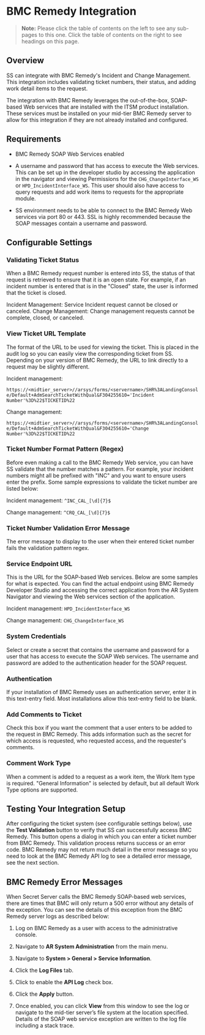 [title]: # (BMC Remedy Integration)
[tags]: # (BMC Remedy)
[priority]: # (1000)

# BMC Remedy Integration

> **Note:** Please click the table of contents on the left to see any sub-pages to this one. Click the table of contents on the right to see headings on this page.

## Overview

SS can integrate with BMC Remedy's Incident and Change Management. This integration includes validating ticket numbers, their status, and adding work detail items to the request.

The integration with BMC Remedy leverages the out-of-the-box,  SOAP-based Web services that are installed with the ITSM product installation. These services must be installed on your mid-tier BMC Remedy server to allow for this integration if they are not already installed and configured.

## Requirements

- BMC Remedy SOAP Web Services enabled

- A username and password that has access to execute the Web services. This can be set up in the developer studio by accessing the application in the navigator and viewing Permissions for the `CHG_ChangeInterface_WS` or `HPD_IncidentInterface_WS`. This user should also have access to query requests and add work items to requests for the appropriate module.

- SS environment needs to be able to connect to the BMC Remedy Web services via port 80 or 443\. SSL is highly recommended because the SOAP messages contain a username and password.

## Configurable Settings

### Validating Ticket Status

When a BMC Remedy request number is entered into SS, the status of that request is retrieved to ensure that it is an open state. For example, if an incident number is entered that is in the "Closed" state, the user is informed that the ticket is closed.

Incident Management: Service Incident request cannot be closed or canceled. Change Management: Change management requests cannot be complete, closed, or canceled.

### View Ticket URL Template

The format of the URL to be used for viewing the ticket. This is placed in the audit log so you can easily view the corresponding ticket from SS. Depending on your version of BMC Remedy, the URL to link directly to a request may be slightly different.

Incident management:

`https://<midtier_server>//arsys/forms/<servername>/SHR%3ALandingConsole/Default+AdmSearchTicketWithQual&F304255610='Incident Number'%3D%22$TICKETID%22`

Change management:

`https://<midtier_server>//arsys/forms/<servername>/SHR%3ALandingConsole/Default+AdmSearchTicketWithQual&F304255610='Change Number'%3D%22$TICKETID%22`

### Ticket Number Format Pattern (Regex)

Before even making a call to the BMC Remedy Web service, you can have SS validate that the number matches a pattern. For example, your incident numbers might all be prefixed with "INC" and you want to ensure users enter the prefix. Some sample expressions to validate the ticket number are listed below:

Incident management: `^INC_CAL_[\d]{7}$`

Change management: `^CRQ_CAL_[\d]{7}$`

### Ticket Number Validation Error Message

The error message to display to the user when their entered ticket number fails the validation pattern regex.

### Service Endpoint URL

This is the URL for the SOAP-based Web services. Below are some samples for what is expected. You can find the actual endpoint using BMC Remedy Developer Studio and accessing the correct application from the AR System Navigator and viewing the Web services section of the application.

Incident management: `HPD_IncidentInterface_WS`

Change management: `CHG_ChangeInterface_WS`

### System Credentials

Select or create a secret that contains the username and password for a user that has access to execute the SOAP Web services. The username and password are added to the authentication header for the SOAP request.

### Authentication

If your installation of BMC Remedy uses an authentication server, enter it in this text-entry field. Most installations allow this text-entry field to be blank.

### Add Comments to Ticket

Check this box if you want the comment that a user enters to be added to the request in BMC Remedy. This adds information such as the secret for which access is requested, who requested access, and the requester's comments.

### Comment Work Type

When a comment is added to a request as a work item, the Work Item type is required. "General Information" is selected by default, but all default Work Type options are supported.

## Testing Your Integration Setup

After configuring the ticket system (see configurable settings below), use the **Test Validation** button to verify that SS can successfully access BMC Remedy. This button opens a dialog in which you can enter a ticket number from BMC Remedy. This validation process returns success or an error code. BMC Remedy may not return much detail in the error message so you need to look at the BMC Remedy API log to see a detailed error message, see the next section.

## BMC Remedy Error Messages

When Secret Server calls the BMC Remedy SOAP-based web services, there are times that BMC will only return a 500 error without any details of the exception. You can see the details of this exception from the BMC Remedy server logs as described below:

1. Log on BMC Remedy as a user with access to the administrative console.

1. Navigate to **AR System Administration** from the main menu.

1. Navigate to **System \> General \> Service Information**.

1. Click the **Log Files** tab.

1. Click to enable the **API Log** check box.

1. Click the **Apply** button.

1. Once enabled, you can click **View** from this window to see the log or navigate to the mid-tier server’s file system at the location specified. Details of the SOAP web service exception are written to the log file including a stack trace.